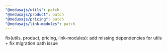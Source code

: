 ```yaml
---
"@medusajs/utils": patch
"@medusajs/product": patch
"@medusajs/pricing": patch
"@medusajs/link-modules": patch
---
```


fix(utils, product, pricing, link-modules): add missing dependencies for utils + fix migration path issue
